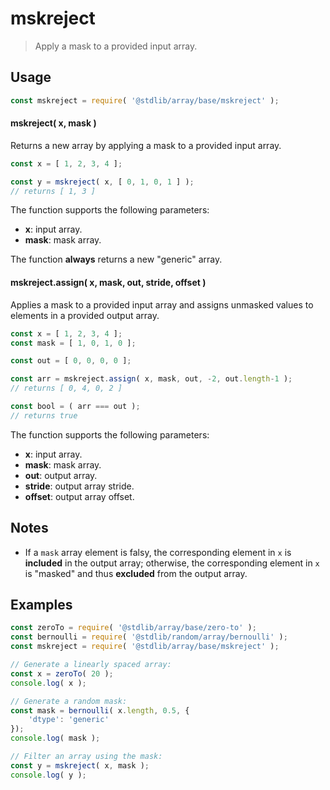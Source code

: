 <!--

@license Apache-2.0

Copyright (c) 2024 The Stdlib Authors.

Licensed under the Apache License, Version 2.0 (the "License");
you may not use this file except in compliance with the License.
You may obtain a copy of the License at

   http://www.apache.org/licenses/LICENSE-2.0

Unless required by applicable law or agreed to in writing, software
distributed under the License is distributed on an "AS IS" BASIS,
WITHOUT WARRANTIES OR CONDITIONS OF ANY KIND, either express or implied.
See the License for the specific language governing permissions and
limitations under the License.

-->

# mskreject

> Apply a mask to a provided input array.

<section class="usage">

## Usage

```javascript
const mskreject = require( '@stdlib/array/base/mskreject' );
```

#### mskreject( x, mask )

Returns a new array by applying a mask to a provided input array.

```javascript
const x = [ 1, 2, 3, 4 ];

const y = mskreject( x, [ 0, 1, 0, 1 ] );
// returns [ 1, 3 ]
```

The function supports the following parameters:

-   **x**: input array.
-   **mask**: mask array.

The function **always** returns a new "generic" array.

#### mskreject.assign( x, mask, out, stride, offset )

Applies a mask to a provided input array and assigns unmasked values to elements in a provided output array.

```javascript
const x = [ 1, 2, 3, 4 ];
const mask = [ 1, 0, 1, 0 ];

const out = [ 0, 0, 0, 0 ];

const arr = mskreject.assign( x, mask, out, -2, out.length-1 );
// returns [ 0, 4, 0, 2 ]

const bool = ( arr === out );
// returns true
```

The function supports the following parameters:

-   **x**: input array.
-   **mask**: mask array.
-   **out**: output array.
-   **stride**: output array stride.
-   **offset**: output array offset.

</section>

<!-- /.usage -->

<section class="notes">

## Notes

-   If a `mask` array element is falsy, the corresponding element in `x` is **included** in the output array; otherwise, the corresponding element in `x` is "masked" and thus **excluded** from the output array.

</section>

<!-- /.notes -->

<section class="examples">

## Examples

<!-- eslint no-undef: "error" -->

```javascript
const zeroTo = require( '@stdlib/array/base/zero-to' );
const bernoulli = require( '@stdlib/random/array/bernoulli' );
const mskreject = require( '@stdlib/array/base/mskreject' );

// Generate a linearly spaced array:
const x = zeroTo( 20 );
console.log( x );

// Generate a random mask:
const mask = bernoulli( x.length, 0.5, {
    'dtype': 'generic'
});
console.log( mask );

// Filter an array using the mask:
const y = mskreject( x, mask );
console.log( y );
```

</section>

<!-- /.examples -->

<!-- Section for related `stdlib` packages. Do not manually edit this section, as it is automatically populated. -->

<section class="related">

</section>

<!-- /.related -->

<!-- Section for all links. Make sure to keep an empty line after the `section` element and another before the `/section` close. -->

<section class="links">

</section>

<!-- /.links -->
